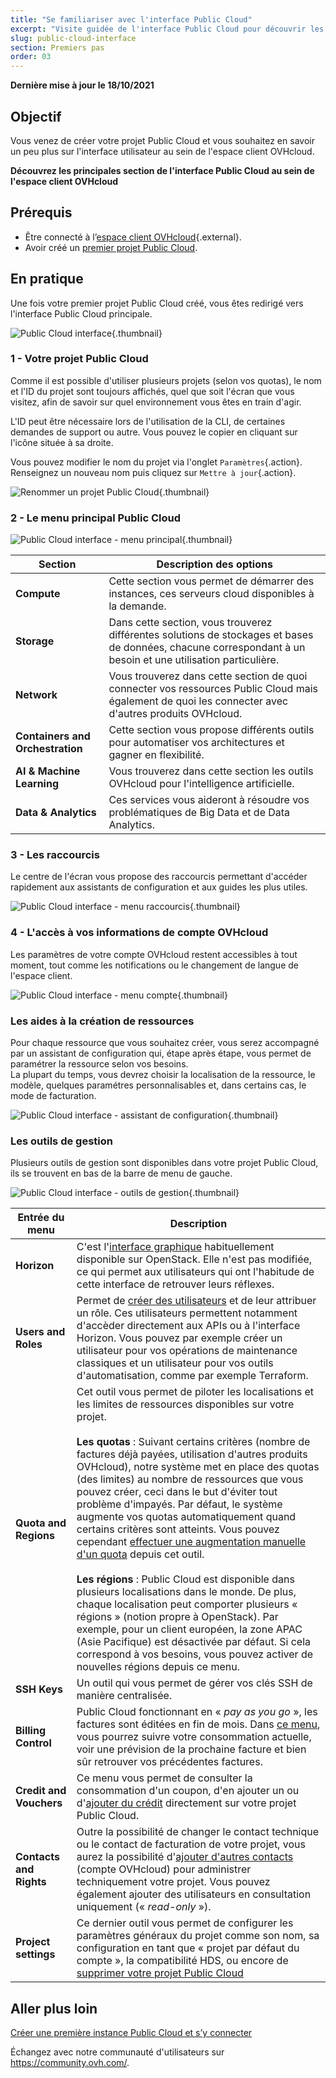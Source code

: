 ```yaml
---
title: "Se familiariser avec l'interface Public Cloud"
excerpt: "Visite guidée de l'interface Public Cloud pour découvrir les différentes sections"
slug: public-cloud-interface
section: Premiers pas
order: 03
---
```


**Dernière mise à jour le 18/10/2021**

## Objectif

Vous venez de créer votre projet Public Cloud et vous souhaitez en savoir un peu plus sur l'interface utilisateur au sein de l'espace client OVHcloud.

**Découvrez les principales section de l'interface Public Cloud au sein de l'espace client OVHcloud**

## Prérequis

- Être connecté à l’[espace client OVHcloud](https://www.ovh.com/auth/?action=gotomanager&from=https://www.ovh.com/fr/&ovhSubsidiary=fr){.external}.
- Avoir créé un [premier projet Public Cloud](https://docs.ovh.com/fr/public-cloud/creer-un-projet-public-cloud/).

## En pratique

Une fois votre premier projet Public Cloud créé, vous êtes redirigé vers l'interface Public Cloud principale.

![Public Cloud interface](images/main-interface.png){.thumbnail}

### 1 - Votre projet Public Cloud

Comme il est possible d'utiliser plusieurs projets (selon vos quotas), le nom et l'ID du projet sont toujours affichés, quel que soit l'écran que vous visitez, afin de savoir sur quel environnement vous êtes en train d'agir.

L'ID peut être nécessaire lors de l'utilisation de la CLI, de certaines demandes de support ou autre. Vous pouvez le copier en cliquant sur l'icône située à sa droite.

Vous pouvez modifier le nom du projet via l'onglet `Paramètres`{.action}. Renseignez un nouveau nom puis cliquez sur `Mettre à jour`{.action}.

![Renommer un projet Public Cloud](images/rename-project.png){.thumbnail}

### 2 - Le menu principal Public Cloud

![Public Cloud interface - menu principal](images/main-menu.png){.thumbnail}

|Section|Description des options|
|---|---|
|**Compute**|Cette section vous permet de démarrer des instances, ces serveurs cloud disponibles à la demande.|
|**Storage**|Dans cette section, vous trouverez différentes solutions de stockages et bases de données, chacune correspondant à un besoin et une utilisation particulière.|
|**Network**|Vous trouverez dans cette section de quoi connecter vos ressources Public Cloud mais également de quoi les connecter avec d'autres produits OVHcloud.|
|**Containers and Orchestration**|Cette section vous propose différents outils pour automatiser vos architectures et gagner en flexibilité.|
|**AI & Machine Learning**|Vous trouverez dans cette section les outils OVHcloud pour l'intelligence artificielle.|
|**Data & Analytics**|Ces services vous aideront à résoudre vos problématiques de Big Data et de Data Analytics.|

### 3 - Les raccourcis

Le centre de l'écran vous propose des raccourcis permettant d'accéder rapidement aux assistants de configuration et aux guides les plus utiles.

![Public Cloud interface - menu raccourcis](images/shortcuts.png){.thumbnail}

### 4 - L'accès à vos informations de compte OVHcloud

Les paramètres de votre compte OVHcloud restent accessibles à tout moment, tout comme les notifications ou le changement de langue de l'espace client.

![Public Cloud interface - menu compte](images/account.png){.thumbnail}

### Les aides à la création de ressources

Pour chaque ressource que vous souhaitez créer, vous serez accompagné par un assistant de configuration qui, étape après étape, vous permet de paramétrer la ressource selon vos besoins.
<br>La plupart du temps, vous devrez choisir la localisation de la ressource, le modèle, quelques paramétres personnalisables et, dans certains cas, le mode de facturation.

![Public Cloud interface - assistant de configuration](images/wizard.png){.thumbnail}

### Les outils de gestion

Plusieurs outils de gestion sont disponibles dans votre projet Public Cloud, ils se trouvent en bas de la barre de menu de gauche.

![Public Cloud interface - outils de gestion](images/management-tools.png){.thumbnail}

|Entrée du menu|Description|
|---|---|
|**Horizon**|C'est l'[interface graphique](https://docs.ovh.com/fr/public-cloud/presentation-dhorizon/) habituellement disponible sur OpenStack. Elle n'est pas modifiée, ce qui permet aux utilisateurs qui ont l'habitude de cette interface de retrouver leurs réflexes.|
|**Users and Roles**|Permet de [créer des utilisateurs](https://docs.ovh.com/fr/public-cloud/creation-et-suppression-dun-utilisateur-openstack/) et de leur attribuer un rôle. Ces utilisateurs permettent notamment d'accèder directement aux APIs ou à l'interface Horizon. Vous pouvez par exemple créer un utilisateur pour vos opérations de maintenance classiques et un utilisateur pour vos outils d'automatisation, comme par exemple Terraform.|
|**Quota and Regions**|Cet outil vous permet de piloter les localisations et les limites de ressources disponibles sur votre projet.<br><br>**Les quotas** : Suivant certains critères (nombre de factures déjà payées, utilisation d'autres produits OVHcloud), notre système met en place des quotas (des limites) au nombre de ressources que vous pouvez créer, ceci dans le but d'éviter tout problème d'impayés. Par défaut, le système augmente vos quotas automatiquement quand certains critères sont atteints. Vous pouvez cependant [effectuer une augmentation manuelle d'un quota](https://docs.ovh.com/fr/public-cloud/augmenter-le-quota-public-cloud/) depuis cet outil.<br><br>**Les régions** : Public Cloud est disponible dans plusieurs localisations dans le monde. De plus, chaque localisation peut comporter plusieurs « régions » (notion propre à OpenStack). Par exemple, pour un client européen, la zone APAC (Asie Pacifique) est désactivée par défaut. Si cela correspond à vos besoins, vous pouvez activer de nouvelles régions depuis ce menu.|
|**SSH Keys**|Un outil qui vous permet de gérer vos clés SSH de manière centralisée.|
|**Billing Control**|Public Cloud fonctionnant en « *pay as you go* », les factures sont éditées en fin de mois. Dans [ce menu](https://docs.ovh.com/fr/public-cloud/information-concernant-le-mode-de-facturation-cloud/), vous pourrez suivre votre consommation actuelle, voir une prévision de la prochaine facture et bien sûr retrouver vos précédentes factures.|
|**Credit and Vouchers**|Ce menu vous permet de consulter la consommation d'un coupon, d'en ajouter un ou d'[ajouter du crédit](https://docs.ovh.com/fr/public-cloud/ajouter-du-credit-cloud/) directement sur votre projet Public Cloud.|
|**Contacts and Rights**|Outre la possibilité de changer le contact technique ou le contact de facturation de votre projet, vous aurez la possibilité d'[ajouter d'autres contacts](https://docs.ovh.com/fr/public-cloud/changer-les-contacts-dun-projet/) (compte OVHcloud) pour administrer techniquement votre projet. Vous pouvez également ajouter des utilisateurs en consultation uniquement (« *read-only* »).|
|**Project settings**|Ce dernier outil vous permet de configurer les paramètres généraux du projet comme son nom, sa configuration en tant que « projet par défaut du compte », la compatibilité HDS, ou encore de [supprimer votre projet Public Cloud](https://docs.ovh.com/fr/public-cloud/supprimer-un-projet/)|

## Aller plus loin

[Créer une première instance Public Cloud et s’y connecter](https://docs.ovh.com/fr/public-cloud/premiers-pas-instance-public-cloud/)

Échangez avec notre communauté d'utilisateurs sur <https://community.ovh.com/>.
